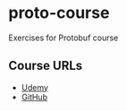 # proto-course

Exercises for Protobuf course

## Course URLs

* [Udemy](https://www.udemy.com/course/protocol-buffers/)
* [GitHub](https://github.com/Clement-Jean/proto-course)
